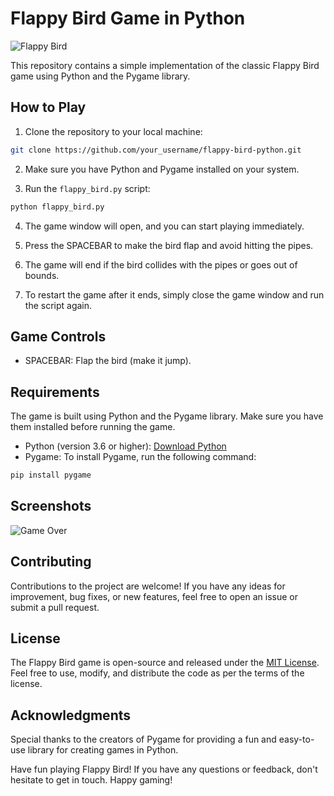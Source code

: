 # Flappy Bird Game in Python

![Flappy Bird](flappy_bird_screenshot.png)

This repository contains a simple implementation of the classic Flappy Bird game using Python and the Pygame library.

## How to Play

1. Clone the repository to your local machine:

```bash
git clone https://github.com/your_username/flappy-bird-python.git
```

2. Make sure you have Python and Pygame installed on your system.

3. Run the `flappy_bird.py` script:

```bash
python flappy_bird.py
```

4. The game window will open, and you can start playing immediately.

5. Press the SPACEBAR to make the bird flap and avoid hitting the pipes.

6. The game will end if the bird collides with the pipes or goes out of bounds.

7. To restart the game after it ends, simply close the game window and run the script again.

## Game Controls

- SPACEBAR: Flap the bird (make it jump).

## Requirements

The game is built using Python and the Pygame library. Make sure you have them installed before running the game.

- Python (version 3.6 or higher): [Download Python](https://www.python.org/downloads/)
- Pygame: To install Pygame, run the following command:

```bash
pip install pygame
```

## Screenshots

![Game Over](game_over_screenshot.png)

## Contributing

Contributions to the project are welcome! If you have any ideas for improvement, bug fixes, or new features, feel free to open an issue or submit a pull request.

## License

The Flappy Bird game is open-source and released under the [MIT License](LICENSE). Feel free to use, modify, and distribute the code as per the terms of the license.

## Acknowledgments

Special thanks to the creators of Pygame for providing a fun and easy-to-use library for creating games in Python.

Have fun playing Flappy Bird! If you have any questions or feedback, don't hesitate to get in touch. Happy gaming!